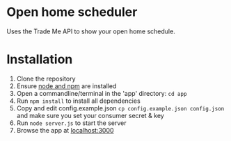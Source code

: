 Open home scheduler
==================

Uses the Trade Me API to show your open home schedule.


Installation
============

 1. Clone the repository
 1. Ensure [node and npm](http://nodejs.org/) are installed
 1. Open a commandline/terminal in the 'app' directory: `cd app`
 1. Run `npm install` to install all dependencies
 1. Copy and edit config.example.json `cp config.example.json config.json` and make sure you set your consumer secret & key
 1. Run `node server.js` to start the server
 1. Browse the app at [localhost:3000](http://localhost:3000/)


